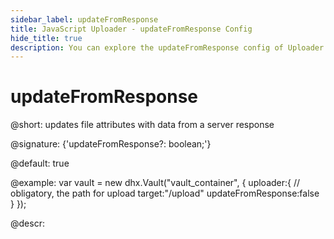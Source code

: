 ```yaml
---
sidebar_label: updateFromResponse
title: JavaScript Uploader - updateFromResponse Config 
hide_title: true
description: You can explore the updateFromResponse config of Uploader in the documentation of the DHTMLX JavaScript UI library. Browse developer guides and API reference, try out code examples and live demos, and download a free 30-day evaluation version of DHTMLX Suite 7.
---
```

 
# updateFromResponse

@short:  updates file attributes with data from a server response

@signature: {'updateFromResponse?: boolean;'}

@default: true

@example:
var vault = new dhx.Vault("vault_container", { 
    uploader:{
    	// obligatory, the path for upload
    	target:"/upload"
    	updateFromResponse:false
   	}
});

@descr:
